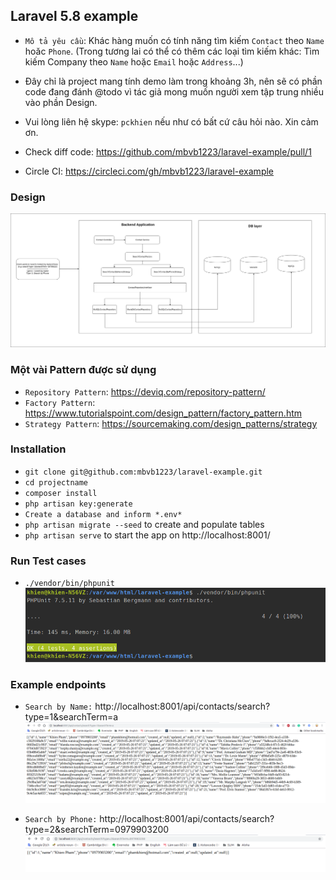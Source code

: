 ## Laravel 5.8 example ##

* `Mô tả yêu cầu`: Khác hàng muốn có tính năng tìm kiếm `Contact` theo `Name` hoăc `Phone`.
(Trong tương lai có thể có thêm các loại tìm kiếm khác: Tìm kiếm Company theo `Name` hoặc `Email` hoặc `Address`...)

* Đây chỉ là project mang tính demo làm trong khoảng 3h, nên sẽ có phần code đang đánh @todo vì tác giả mong muốn người xem tập trung nhiều vào phần Design.

* Vui lòng liên hệ skype: `pckhien` nếu như có bất cứ câu hỏi nào. Xin cảm ơn.  

* Check diff code: https://github.com/mbvb1223/laravel-example/pull/1

* Circle CI: https://circleci.com/gh/mbvb1223/laravel-example

### Design ###

![Screenshot](public/img/Design-ATB.png)

### Một vài Pattern được sử dụng ###

* `Repository Pattern`: https://deviq.com/repository-pattern/
* `Factory Pattern`: https://www.tutorialspoint.com/design_pattern/factory_pattern.htm
* `Strategy Pattern`: https://sourcemaking.com/design_patterns/strategy

### Installation ###

* `git clone git@github.com:mbvb1223/laravel-example.git`
* `cd projectname`
* `composer install`
* `php artisan key:generate`
* `Create a database and inform *.env*`
* `php artisan migrate --seed` to create and populate tables
* `php artisan serve` to start the app on http://localhost:8001/

### Run Test cases ###

* `./vendor/bin/phpunit`
![Screenshot](public/img/atb-test.png)

### Example endpoints ###

* `Search by Name:` http://localhost:8001/api/contacts/search?type=1&searchTerm=a
![Screenshot](public/img/ATB-Name.png)

* `Search by Phone:` http://localhost:8001/api/contacts/search?type=2&searchTerm=0979903200
![Screenshot](public/img/ATB-Phone.png)
